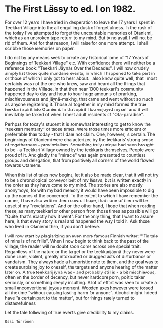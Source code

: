 


    
# The First Lässy to ed. I on 1982.

For over 12 years I have tried in desperation to leave the 17 years I spent in Teekkari Village into the all engulfing dusk of forgetfulness.
 In the rush of the today I've attempted to forget the uncountable memories of Otaniemi, which as an unbroken tape return to my mind.
 But to no avail.
 I will not be rid of them.
 And for that reason, I will raise for one more attempt.
 I shall scribble those memories on paper.


I do not by any means seek to create any historical tome of "17 Years of Beginnings of Teekkari Village" etc.
 With confidence there will neither be a reference book: "Teekkari Jäynäs Over the Decades".
 I will now crudely simply list those quite mundane events, in which I happened to take part in or those of which I only got to hear about.
 I also know quite well, that I most certainly was not the one who knew, saw and heard all the things that happened in the Village.
 In that then near 1000 teekkari's community happened day to day and hour to hour huge amounts of pranking, mischievousness and jäynä-making, that came and went without so much as anyone registering it.
 Those all together in my mind formed the true teekkari spirit into Otaniemi.
 In that spirit I too enjoyed myself and it will inevitably be talked of when I meet adult residents of "Ota-paradise".


Perhpas for today's student it is somewhat interesting to get to know the "teekkari mentality" of those times.
 Were those times more efficient or preferrable than today - that I dare not claim.
 One, however, is certain.
 The beginnings of Otaniemi were characterized by the teekkaris' strong sense of togetherness - provincialism.
 Something truly unique had been brought to be - a Teekkari Village owned by the teekkaris themselves.
 People were proud of it.
 And gladly the "miracle" was again presented to countless groups and delegation, that from positively all corners of the world flowed towards Otaniemi.


When this list of tales now begins, let it also be made clear, that it will not try to be a chronological conveyor belt of my lässys, but is written exactly in the order as they have come to my mind.
 The stories are also mostly anonymoys, for with my bad memory it would have been impossible to dig up the names of the concerned.
 To the extent to which I have remember the names, I have also written them down.
 I hope, that none of them will be upset of my "revelations".
 And on the other hand, I hope that when reading these, as many teekkari or other person from those times as possible will go "Quite, that's exactly how it went".
 For the only thing, that I want to assure here, is that every story is real and happened the way I told it.
 Ask those who lived in Otaniemi then, if you don't believe.


I will now start by plagiarizing an even more famous Finnish writer: "'Tis tale of mine is of no frills".
 When I now begin to think back to the past of the village, the reader will no doubt soon come across one special trait.
 Regardless of the nature or the target or the teekkarijäynä they never were done cruel, violent, greatly intoxicated or drugged acts of disturbance or vandalism.
 They always hade a humoristic note to them, and the goal was to create surpising joy to oneself, the targets and anyone hearing of the matter later on.
 A true teekkarijäynä was - and probably still is - a bit mischievous, often on the border of decency, but never hardcore porn, politic taken seriously, or something deeply insulting.
 A lot of effort was seen to create a small unconventional joyous moment.
 Wooden axes however were tossed all the time "without causing lasting harm for anyone".
 Alcohol might indeed have "a certain part to the matter", but for things rarely turned to distastefulness.

Let the tale following of true events give credibility to my claims.

    Ossi Törrönen


